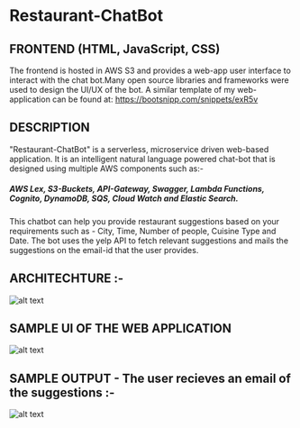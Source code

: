 # Restaurant-ChatBot


## FRONTEND (HTML, JavaScript, CSS)
The frontend is hosted in AWS S3 and provides a web-app user interface to interact with the chat bot.Many  open source libraries and frameworks were used to design the UI/UX of the bot. A similar template of my web-application can be found at: https://bootsnipp.com/snippets/exR5v
## DESCRIPTION
"Restaurant-ChatBot" is a serverless, microservice driven web-based application. It is an intelligent natural language powered chat-bot that is designed using multiple AWS components such as:-
##### AWS Lex, S3-Buckets, API-Gateway, Swagger, Lambda Functions, Cognito, DynamoDB, SQS, Cloud Watch and Elastic Search.

This chatbot can help you provide restaurant suggestions based on your requirements such as - City, Time, Number of people, Cuisine Type and Date. The bot uses the yelp API to fetch relevant suggestions and mails the suggestions on the email-id that the user provides. 
 
 ## ARCHITECHTURE :- 
 ![alt text](https://github.com/HemanthTejaY/Find-Your-Food---Dining-Concirerge/blob/master/github-images/architecture.png)

## SAMPLE UI OF THE WEB APPLICATION
![alt text](https://github.com/HemanthTejaY/Find-Your-Food---Dining-Concirerge/blob/master/github-images/final_UI.JPG)


## SAMPLE OUTPUT - The user recieves an email of the suggestions :- 
![alt text](https://user-images.githubusercontent.com/63943580/102302308-c583fa00-3f26-11eb-9bc2-87b0d8c68cf1.png)

 


